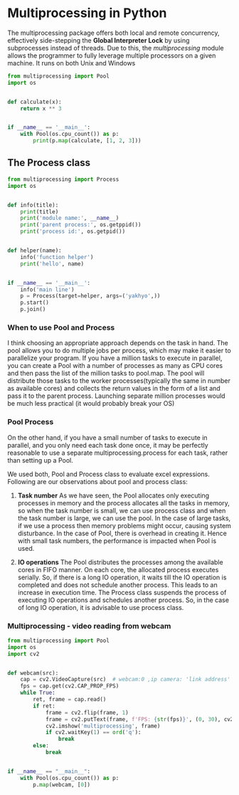 # Multiprocessing in Python

The multiprocessing package offers both local and remote concurrency, effectively side-stepping the **Global Interpreter
Lock** by using subprocesses instead of threads. Due to this, the _multiprocessing_
module allows the programmer to fully leverage multiple processors on a given machine. It runs on both Unix and Windows

```python
from multiprocessing import Pool
import os


def calculate(x):
    return x ** 3


if __name__ == '__main__':
    with Pool(os.cpu_count()) as p:
        print(p.map(calculate, [1, 2, 3]))
```

## The **Process** class

```python
from multiprocessing import Process
import os


def info(title):
    print(title)
    print('module name:', __name__)
    print('parent process:', os.getppid())
    print('process id:', os.getpid())


def helper(name):
    info('function helper')
    print('hello', name)


if __name__ == '__main__':
    info('main line')
    p = Process(target=helper, args=('yakhyo',))
    p.start()
    p.join()
```

### **When to use Pool and Process**

I think choosing an appropriate approach depends on the task in hand. The pool allows you to do multiple jobs per
process, which may make it easier to parallelize your program. If you have a million tasks to execute in parallel, you
can create a Pool with a number of processes as many as CPU cores and then pass the list of the million tasks to
pool.map. The pool will distribute those tasks to the worker processes(typically the same in number as available cores)
and collects the return values in the form of a list and pass it to the parent process. Launching separate million
processes would be much less practical (it would probably break your OS)

### **Pool Process**

On the other hand, if you have a small number of tasks to execute in parallel, and you only need each task done once, it
may be perfectly reasonable to use a separate multiprocessing.process for each task, rather than setting up a Pool.

We used both, Pool and Process class to evaluate excel expressions. Following are our observations about pool and
process class:

1. **Task number**
   As we have seen, the Pool allocates only executing processes in memory and the process allocates all the tasks in
   memory, so when the task number is small, we can use process class and when the task number is large, we can use the
   pool. In the case of large tasks, if we use a process then memory problems might occur, causing system disturbance.
   In the case of Pool, there is overhead in creating it. Hence with small task numbers, the performance is impacted
   when Pool is used.

2. **IO operations**
   The Pool distributes the processes among the available cores in FIFO manner. On each core, the allocated process
   executes serially. So, if there is a long IO operation, it waits till the IO operation is completed and does not
   schedule another process. This leads to an increase in execution time. The Process class suspends the process of
   executing IO operations and schedules another process. So, in the case of long IO operation, it is advisable to use
   process class.

### Multiprocessing - video reading from webcam

```python
from multiprocessing import Pool
import os
import cv2


def webcam(src):
    cap = cv2.VideoCapture(src)  # webcam:0 ,ip camera: 'link address'
    fps = cap.get(cv2.CAP_PROP_FPS)
    while True:
        ret, frame = cap.read()
        if ret:
            frame = cv2.flip(frame, 1)
            frame = cv2.putText(frame, f'FPS: {str(fps)}', (0, 30), cv2.FONT_HERSHEY_SIMPLEX, 1, (255, 255, 255))
            cv2.imshow('multiprocessing', frame)
            if cv2.waitKey(1) == ord('q'):
                break
        else:
            break


if __name__ == "__main__":
    with Pool(os.cpu_count()) as p:
        p.map(webcam, [0])
```